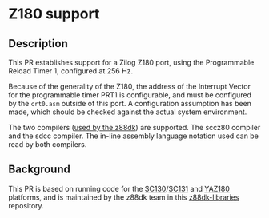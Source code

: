 <h1>Z180 support</h1>

Description
-----------
This PR establishes support for a Zilog Z180 port, using the Programmable Reload Timer 1, configured at 256 Hz.

Because of the generality of the Z180, the address of the Interrupt Vector for the programmable timer PRT1 is configurable, and must be configured by the `crt0.asm` outside of this port. A configuration assumption has been made, which should be checked against the actual system environment.

The two compilers ([used by the z88dk](https://github.com/z88dk/z88dk)) are supported.  The sccz80 compiler and the sdcc compiler. The in-line assembly language notation used can be read by both compilers.

Background
-----------
This PR is based on running code for the [SC130](https://smallcomputercentral.wordpress.com/sc130-z180-motherboard/)/[SC131](https://smallcomputercentral.wordpress.com/sc131-z180-pocket-computer/) and [YAZ180](https://github.com/feilipu/yaz180) platforms, and is maintained by the z88dk team in this [z88dk-libraries](https://github.com/feilipu/z88dk-libraries/tree/master/freertos) repository.
